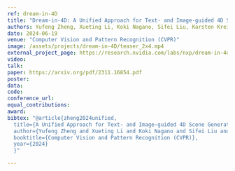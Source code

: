 ```yaml
---
ref: dream-in-4D
title: "Dream-in-4D: A Unified Approach for Text- and Image-guided 4D Scene Generation"
authors: Yufeng Zheng, Xueting Li, Koki Nagano, Sifei Liu, Karsten Kreis, Otmar Hilliges, Shalini De Mello
date: 2024-06-19
venue: "Computer Vision and Pattern Recognition (CVPR)"
image: /assets/projects/dream-in-4D/teaser_2x4.mp4
external_project_page: https://research.nvidia.com/labs/nxp/dream-in-4d/
video: 
talk: 
paper: https://arxiv.org/pdf/2311.16854.pdf
poster: 
data: 
code: 
conference_url: 
equal_contributions: 
award: 
bibtex: "@article{zheng2024unified,
  title={A Unified Approach for Text- and Image-guided 4D Scene Generation},
  author={Yufeng Zheng and Xueting Li and Koki Nagano and Sifei Liu and Karsten Kreis and Otmar Hilliges and Shalini De Mello},
  booktitle={Computer Vision and Pattern Recognition (CVPR)}, 
  year={2024}
  }"

---
```

